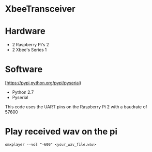 # XbeeTransceiver

# Hardware

- 2 Raspberry Pi's 2
- 2 Xbee's Series 1

# Software
[https://pypi.python.org/pypi/pyserial)

- Python 2.7
- Pyserial

This code uses the UART pins on the Raspberry Pi 2 with a baudrate of 57600
 

# Play received wav on the pi
```
omxplayer --vol "-600" <your_wav_file.wav>
```
